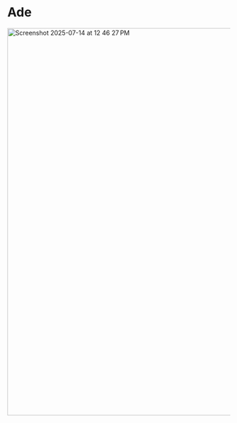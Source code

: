 # Ade
<img width="1709" height="876" alt="Screenshot 2025-07-14 at 12 46 27 PM" src="https://github.com/user-attachments/assets/16274ee8-d3db-43bd-8464-383dcc577cde" />
